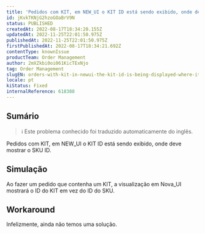 ```yaml
---
title: 'Pedidos com KIT, em NEW_UI o KIT ID está sendo exibido, onde deve mostrar o SKU ID.'
id: jKvkTKNjG2hzoGOaBrV9N
status: PUBLISHED
createdAt: 2022-08-17T18:34:20.155Z
updatedAt: 2022-11-25T22:01:50.975Z
publishedAt: 2022-11-25T22:01:50.975Z
firstPublishedAt: 2022-08-17T18:34:21.692Z
contentType: knownIssue
productTeam: Order Management
author: 2mXZkbi0oi061KicTExNjo
tag: Order Management
slugEN: orders-with-kit-in-newui-the-kit-id-is-being-displayed-where-it-should-show-the-sku-id
locale: pt
kiStatus: Fixed
internalReference: 618388
---
```


## Sumário

>ℹ️ Este problema conhecido foi traduzido automaticamente do inglês.


Pedidos com KIT, em NEW_UI o KIT ID está sendo exibido, onde deve mostrar o SKU ID.



## Simulação



Ao fazer um pedido que contenha um KIT, a visualização em Nova_UI mostrará o ID do KIT em vez do ID do SKU.




## Workaround



Infelizmente, ainda não temos uma solução.

